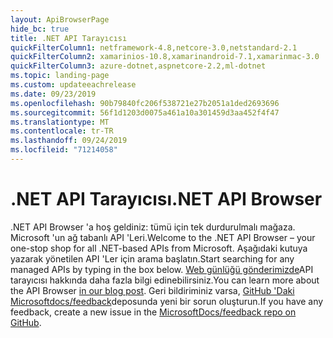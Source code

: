 ```yaml
---
layout: ApiBrowserPage
hide_bc: true
title: .NET API Tarayıcısı
quickFilterColumn1: netframework-4.8,netcore-3.0,netstandard-2.1
quickFilterColumn2: xamarinios-10.8,xamarinandroid-7.1,xamarinmac-3.0
quickFilterColumn3: azure-dotnet,aspnetcore-2.2,ml-dotnet
ms.topic: landing-page
ms.custom: updateeachrelease
ms.date: 09/23/2019
ms.openlocfilehash: 90b79840fc206f538721e27b2051a1ded2693696
ms.sourcegitcommit: 56f1d1203d0075a461a10a301459d3aa452f4f47
ms.translationtype: MT
ms.contentlocale: tr-TR
ms.lasthandoff: 09/24/2019
ms.locfileid: "71214058"
---
```

# <a name="net-api-browser"></a><span data-ttu-id="e06f6-102">.NET API Tarayıcısı</span><span class="sxs-lookup"><span data-stu-id="e06f6-102">.NET API Browser</span></span>

<span data-ttu-id="e06f6-103">.NET API Browser 'a hoş geldiniz: tümü için tek durdurulmalı mağaza. Microsoft 'un ağ tabanlı API 'Leri.</span><span class="sxs-lookup"><span data-stu-id="e06f6-103">Welcome to the .NET API Browser – your one-stop shop for all .NET-based APIs from Microsoft.</span></span> <span data-ttu-id="e06f6-104">Aşağıdaki kutuya yazarak yönetilen API 'Ler için arama başlatın.</span><span class="sxs-lookup"><span data-stu-id="e06f6-104">Start searching for any managed APIs by typing in the box below.</span></span> <span data-ttu-id="e06f6-105">[Web günlüğü gönderimizde](https://aka.ms/apibrowser)API tarayıcısı hakkında daha fazla bilgi edinebilirsiniz.</span><span class="sxs-lookup"><span data-stu-id="e06f6-105">You can learn more about the API Browser [in our blog post](https://aka.ms/apibrowser).</span></span> <span data-ttu-id="e06f6-106">Geri bildiriminiz varsa, [GitHub 'Daki Microsoftdocs/feedback](https://github.com/MicrosoftDocs/feedback/issues)deposunda yeni bir sorun oluşturun.</span><span class="sxs-lookup"><span data-stu-id="e06f6-106">If you have any feedback, create a new issue in the [MicrosoftDocs/feedback repo on GitHub](https://github.com/MicrosoftDocs/feedback/issues).</span></span>
